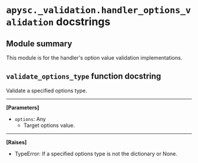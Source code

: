 # `apysc._validation.handler_options_validation` docstrings

## Module summary

This module is for the handler's option value validation implementations.

## `validate_options_type` function docstring

Validate a specified options type.<hr>

**[Parameters]**

- `options`: Any
  - Target options value.

<hr>

**[Raises]**

- TypeError: If a specified options type is not the dictionary or None.